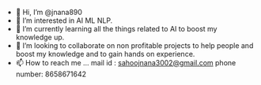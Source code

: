 - 👋 Hi, I’m @jnana890
- 👀 I’m interested in AI ML NLP.
- 🌱 I’m currently learning all the things related to AI to boost my knowledge up.
- 💞️ I’m looking to collaborate on non profitable projects to help people and boost my knowledge and to gain hands on experience.
- 📫 How to reach me ... mail id : sahoojnana3002@gmail.com phone number: 8658671642
